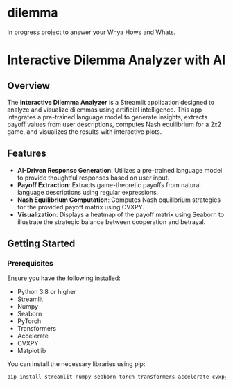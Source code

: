 # dilemma
In progress project to answer your Whya Hows and Whats.

# Interactive Dilemma Analyzer with AI

## Overview

The **Interactive Dilemma Analyzer** is a Streamlit application designed to analyze and visualize dilemmas using artificial intelligence. This app integrates a pre-trained language model to generate insights, extracts payoff values from user descriptions, computes Nash equilibrium for a 2x2 game, and visualizes the results with interactive plots.

## Features

- **AI-Driven Response Generation**: Utilizes a pre-trained language model to provide thoughtful responses based on user input.
- **Payoff Extraction**: Extracts game-theoretic payoffs from natural language descriptions using regular expressions.
- **Nash Equilibrium Computation**: Computes Nash equilibrium strategies for the provided payoff matrix using CVXPY.
- **Visualization**: Displays a heatmap of the payoff matrix using Seaborn to illustrate the strategic balance between cooperation and betrayal.

## Getting Started

### Prerequisites

Ensure you have the following installed:
- Python 3.8 or higher
- Streamlit
- Numpy
- Seaborn
- PyTorch
- Transformers
- Accelerate
- CVXPY
- Matplotlib

You can install the necessary libraries using pip:

```bash
pip install streamlit numpy seaborn torch transformers accelerate cvxpy matplotlib
